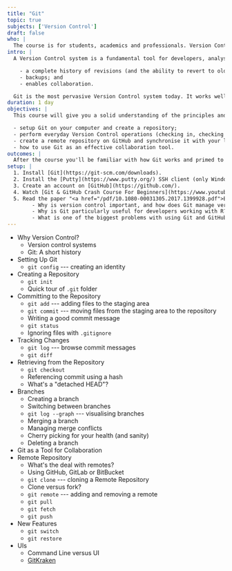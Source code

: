 ```yaml
---
title: "Git"
topic: true
subjects: ['Version Control']
draft: false
who: |
  The course is for students, academics and professionals. Version Control is not just for developers. It's an indispensable tool for anybody who creates content on a computer (for example, source code, documents, presentations or web sites). It also facilitates collaboration between mutliple people working on the same set of files.
intro: |
  A Version Control system is a fundamental tool for developers, analysts and reseachers. It provides the following benefits:

    - a complete history of revisions (and the ability to revert to older versions);
    - backups; and
    - enables collaboration.

  Git is the most pervasive Version Control system today. It works well on all projects, from a few files and a single developer to thousands of files and hundreds of developers.
duration: 1 day
objectives: |
  This course will give you a solid understanding of the principles and practices of applying Version Control with Git. You'll learn to

  - setup Git on your computer and create a repository;
  - perform everyday Version Control operations (checking in, checking out, diffing, branching, merging);
  - create a remote repository on GitHub and synchronise it with your local repository; and
  - how to use Git as an effective collaboration tool.
outcomes: |
  After the course you'll be familiar with how Git works and primed to start using it on your own projects. You'll also know about some of the new, cutting edge features recently added to Git.
setup: |
  1. Install [Git](https://git-scm.com/downloads).
  2. Install the [Putty](https://www.putty.org/) SSH client (only Windows users).
  3. Create an account on [GitHub](https://github.com/).
  4. Watch [Git & GitHub Crash Course For Beginners](https://www.youtube.com/watch?v=SWYqp7iY_Tc). Don't worry about the details. This is just to get a flavour of what Git is about.
  5. Read the paper "<a href="/pdf/10.1080-00031305.2017.1399928.pdf">Excuse me, do you have a moment to talk about version control?</a>" by Jennifer Bryan.
        - Why is version control important, and how does Git manage version control?
        - Why is Git particularly useful for developers working with R?
        - What is one of the biggest problems with using Git and GitHub for collaboration?
---
```


- Why Version Control?
	- Version control systems
	- Git: A short history
- Setting Up Git
	- `git config` --- creating an identity
- Creating a Repository
	- `git init`
	- Quick tour of `.git` folder
- Committing to the Repository
	- `git add` --- adding files to the staging area
	- `git commit` --- moving files from the staging area to the repository
	- Writing a good commit message
	- `git status`
	- Ignoring files with `.gitignore`
- Tracking Changes
	- `git log` --- browse commit messages
	- `git diff`
- Retrieving from the Repository
	- `git checkout`
	- Referencing commit using a hash
	- What's a "detached HEAD"?
- Branches
	- Creating a branch
	- Switching between branches
	- `git log --graph` --- visualising branches
	- Merging a branch
	- Managing merge conflicts
	- Cherry picking for your health (and sanity)
	- Deleting a branch
- Git as a Tool for Collaboration
- Remote Repository
	- What's the deal with remotes?
	- Using GitHub, GitLab or BitBucket
	- `git clone` --- cloning a Remote Repository
	- Clone versus fork?
	- `git remote` --- adding and removing a remote
	- `git pull`
	- `git fetch`
	- `git push`
- New Features
	- `git switch`
	- `git restore`
- UIs
	- Command Line versus UI
	- [GitKraken](https://www.gitkraken.com/)
